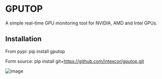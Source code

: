 # GPUTOP

A simple real-time GPU monitoring tool for NVIDIA, AMD and Intel GPUs.

## Installation

From pypi:
pip install gputop

Form source:
pip install git+https://github.com/intexcor/gputop.git

![image](https://github.com/user-attachments/assets/a3eca25c-b64d-4efd-94e2-fb7b3ca1e313)
